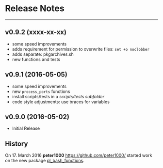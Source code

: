 # Release Notes


---


## v0.9.2 (xxxx-xx-xx)

* some speed improvements
* adds requirement for permission to overwrite files: `set +o noclobber`
* adds separate: pkgarchives.sh
* new functions and tests


## v0.9.1 (2016-05-05)

* some speed improvements
* new `process_ports` functions
* install scripts/tests in a *scripts/tests subfolder*
* code style adjustments: use braces for variables


## v0.9.0 (2016-05-02)

* Initial Release


## History

On 17. March 2016 **peter1000** <https://github.com/peter1000/> started work on the new package
[pl_bash_functions](https://github.com/P-Linux/pl_bash_functions).
